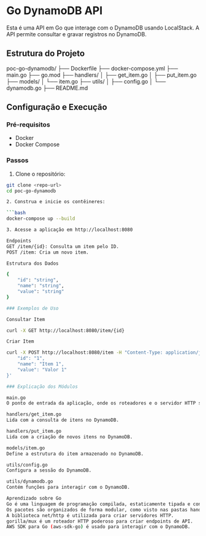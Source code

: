 # Go DynamoDB API

Esta é uma API em Go que interage com o DynamoDB usando LocalStack. A API permite consultar e gravar registros no DynamoDB.

## Estrutura do Projeto

poc-go-dynamodb/
├── Dockerfile
├── docker-compose.yml
├── main.go
├── go.mod
├── handlers/
│ ├── get_item.go
│ ├── put_item.go
├── models/
│ └── item.go
├── utils/
│ ├── config.go
│ └── dynamodb.go
├── README.md


## Configuração e Execução

### Pré-requisitos

- Docker
- Docker Compose

### Passos

1. Clone o repositório:

```bash
git clone <repo-url>
cd poc-go-dynamodb

2. Construa e inicie os contêineres:

```bash
docker-compose up --build

3. Acesse a aplicação em http://localhost:8080

Endpoints
GET /item/{id}: Consulta um item pelo ID.
POST /item: Cria um novo item.

Estrutura dos Dados

{
    "id": "string",
    "name": "string",
    "value": "string"
}

### Exemplos de Uso

Consultar Item

curl -X GET http://localhost:8080/item/{id}

Criar Item

curl -X POST http://localhost:8080/item -H "Content-Type: application/json" -d '{
    "id": "1",
    "name": "Item 1",
    "value": "Valor 1"
}'

### Explicação dos Módulos

main.go
O ponto de entrada da aplicação, onde os roteadores e o servidor HTTP são configurados.

handlers/get_item.go
Lida com a consulta de itens no DynamoDB.

handlers/put_item.go
Lida com a criação de novos itens no DynamoDB.

models/item.go
Define a estrutura do item armazenado no DynamoDB.

utils/config.go
Configura a sessão do DynamoDB.

utils/dynamodb.go
Contém funções para interagir com o DynamoDB.

Aprendizado sobre Go
Go é uma linguagem de programação compilada, estaticamente tipada e conhecida por sua simplicidade e eficiência.
Os pacotes são organizados de forma modular, como visto nas pastas handlers, models e utils.
A biblioteca net/http é utilizada para criar servidores HTTP.
gorilla/mux é um roteador HTTP poderoso para criar endpoints de API.
AWS SDK para Go (aws-sdk-go) é usado para interagir com o DynamoDB.


